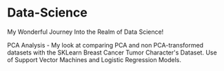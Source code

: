 # Data-Science
My Wonderful Journey Into the Realm of Data Science!

PCA Analysis - My look at comparing PCA and non PCA-transformed datasets with the SKLearn Breast Cancer Tumor Character's Dataset. Use of Support Vector Machines and Logistic Regression Models.
